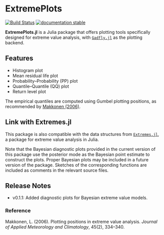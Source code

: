 # ExtremePlots

[![Build Status](https://github.com/JuliaExtremes/ExtremePlots.jl/actions/workflows/CI.yml/badge.svg?branch=main)](https://github.com/JuliaExtremes/ExtremePlots.jl/actions/workflows/CI.yml?query=branch%3Amain)
[![documentation stable](https://img.shields.io/badge/docs-latest-blue.svg)](https://JuliaExtremes.github.io/ExtremePlots.jl/dev/)

**ExtremePlots.jl** is a Julia package that offers plotting tools specifically designed for extreme value analysis, with [`Gadfly.jl`](https://github.com/GiovineItalia/Gadfly.jl/tree/master) as the plotting backend.

## Features
- Histogram plot  
- Mean residual life plot  
- Probability–Probability (PP) plot  
- Quantile–Quantile (QQ) plot  
- Return level plot  

The empirical quantiles are computed using Gumbel plotting positions, as recommended by [Makkonen (2006)](https://journals.ametsoc.org/jamc/article/45/2/334/12668/Plotting-Positions-in-Extreme-Value-Analysis).

## Link with Extremes.jl

This package is also compatible with the data structures from [`Extremes.jl`](https://github.com/jojal5/Extremes.jl), a package for extreme value analysis in Julia.

Note that the Bayesian diagnostic plots provided in the current version of this package use the posterior mode as the Bayesian point estimate to construct the plots. Proper Bayesian plots may be included in a future version of the package. Sketches of the corresponding functions are included as comments in the relevant source files.

## Release Notes
- v0.1.1: Added diagnostic plots for Bayesian extreme value models.

### Reference
Makkonen, L. (2006). Plotting positions in extreme value analysis. *Journal of Applied Meteorology and Climatology*, 45(2), 334–340.
